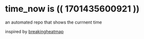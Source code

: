 # time_now is (( 1701435600921 ))

an automated repo that shows the currnent time

inspired by [breakingheatmap](https://github.com/breakingheatmap/breakingheatmap)